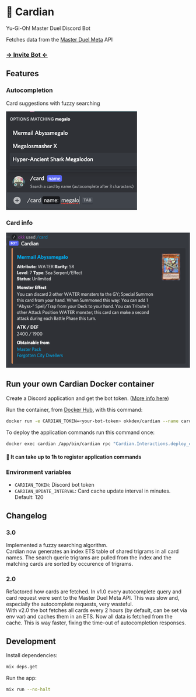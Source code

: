 # 🎴 Cardian

Yu-Gi-Oh! Master Duel Discord Bot

Fetches data from the [Master Duel Meta](https://masterduelmeta.com/) API

### [-> Invite Bot <-](https://discord.com/api/oauth2/authorize?client_id=944183782745997362&permissions=274878221376&scope=applications.commands%20bot)

## Features

### Autocompletion

Card suggestions with fuzzy searching

![autocompletion](screenshots/autocomplete.png)

### Card info

![card info](screenshots/embed.png)

## Run your own Cardian Docker container

Create a Discord application and get the bot token. ([More info here](https://discord.com/developers/docs/intro))

Run the container, from [Docker Hub](https://hub.docker.com/repository/docker/okkdev/cardian), with this command:

```sh
docker run -e CARDIAN_TOKEN=<your-bot-token> okkdev/cardian --name cardian
```

To deploy the application commands run this command once:

```sh
docker exec cardian /app/bin/cardian rpc "Cardian.Interactions.deploy_commands()"
```

#### 🚨 It can take up to 1h to register application commands

### Environment variables

- `CARDIAN_TOKEN`: Discord bot token
- `CARDIAN_UPDATE_INTERVAL`: Card cache update interval in minutes. Default: 120

## Changelog

### 3.0

Implemented a fuzzy searching algorithm.\
Cardian now generates an index ETS table of shared trigrams in all card names. The search querie trigrams are pulled from the index and the matching cards are sorted by occurence of trigrams.

### 2.0

Refactored how cards are fetched. In v1.0 every autocomplete query and card request were sent to the Master Duel Meta API. This was slow and, especially the autocomplete requests, very wasteful.\
With v2.0 the bot fetches all cards every 2 hours (by default, can be set via env var) and caches them in an ETS. Now all data is fetched from the cache. This is way faster, fixing the time-out of autocompletion responses.

## Development

Install dependencies:

```sh
mix deps.get
```

Run the app:

```sh
mix run --no-halt
```

